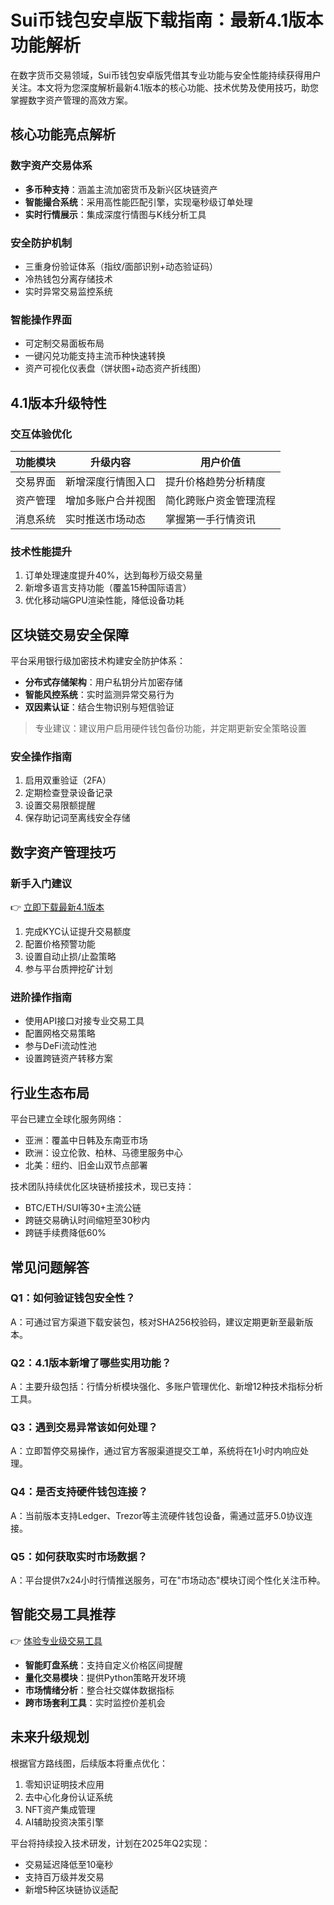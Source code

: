 # Sui币钱包安卓版下载指南：最新4.1版本功能解析

在数字货币交易领域，Sui币钱包安卓版凭借其专业功能与安全性能持续获得用户关注。本文将为您深度解析最新4.1版本的核心功能、技术优势及使用技巧，助您掌握数字资产管理的高效方案。

## 核心功能亮点解析

### 数字资产交易体系
- **多币种支持**：涵盖主流加密货币及新兴区块链资产
- **智能撮合系统**：采用高性能匹配引擎，实现毫秒级订单处理
- **实时行情展示**：集成深度行情图与K线分析工具

### 安全防护机制
- 三重身份验证体系（指纹/面部识别+动态验证码）
- 冷热钱包分离存储技术
- 实时异常交易监控系统

### 智能操作界面
- 可定制交易面板布局
- 一键闪兑功能支持主流币种快速转换
- 资产可视化仪表盘（饼状图+动态资产折线图）

## 4.1版本升级特性

### 交互体验优化
| 功能模块 | 升级内容 | 用户价值 |
|---------|----------|----------|
| 交易界面 | 新增深度行情图入口 | 提升价格趋势分析精度 |
| 资产管理 | 增加多账户合并视图 | 简化跨账户资金管理流程 |
| 消息系统 | 实时推送市场动态 | 掌握第一手行情资讯 |

### 技术性能提升
1. 订单处理速度提升40%，达到每秒万级交易量
2. 新增多语言支持功能（覆盖15种国际语言）
3. 优化移动端GPU渲染性能，降低设备功耗

## 区块链交易安全保障

平台采用银行级加密技术构建安全防护体系：
- **分布式存储架构**：用户私钥分片加密存储
- **智能风控系统**：实时监测异常交易行为
- **双因素认证**：结合生物识别与短信验证

> 专业建议：建议用户启用硬件钱包备份功能，并定期更新安全策略设置

### 安全操作指南
1. 启用双重验证（2FA）
2. 定期检查登录设备记录
3. 设置交易限额提醒
4. 保存助记词至离线安全存储

## 数字资产管理技巧

### 新手入门建议
👉 [立即下载最新4.1版本](https://bit.ly/okx_welcome)
1. 完成KYC认证提升交易额度
2. 配置价格预警功能
3. 设置自动止损/止盈策略
4. 参与平台质押挖矿计划

### 进阶操作指南
- 使用API接口对接专业交易工具
- 配置网格交易策略
- 参与DeFi流动性池
- 设置跨链资产转移方案

## 行业生态布局

平台已建立全球化服务网络：
- 亚洲：覆盖中日韩及东南亚市场
- 欧洲：设立伦敦、柏林、马德里服务中心
- 北美：纽约、旧金山双节点部署

技术团队持续优化区块链桥接技术，现已支持：
- BTC/ETH/SUI等30+主流公链
- 跨链交易确认时间缩短至30秒内
- 跨链手续费降低60%

## 常见问题解答

### Q1：如何验证钱包安全性？
A：可通过官方渠道下载安装包，核对SHA256校验码，建议定期更新至最新版本。

### Q2：4.1版本新增了哪些实用功能？
A：主要升级包括：行情分析模块强化、多账户管理优化、新增12种技术指标分析工具。

### Q3：遇到交易异常该如何处理？
A：立即暂停交易操作，通过官方客服渠道提交工单，系统将在1小时内响应处理。

### Q4：是否支持硬件钱包连接？
A：当前版本支持Ledger、Trezor等主流硬件钱包设备，需通过蓝牙5.0协议连接。

### Q5：如何获取实时市场数据？
A：平台提供7x24小时行情推送服务，可在"市场动态"模块订阅个性化关注币种。

## 智能交易工具推荐

👉 [体验专业级交易工具](https://bit.ly/okx_welcome)
- **智能盯盘系统**：支持自定义价格区间提醒
- **量化交易模块**：提供Python策略开发环境
- **市场情绪分析**：整合社交媒体数据指标
- **跨市场套利工具**：实时监控价差机会

## 未来升级规划

根据官方路线图，后续版本将重点优化：
1. 零知识证明技术应用
2. 去中心化身份认证系统
3. NFT资产集成管理
4. AI辅助投资决策引擎

平台将持续投入技术研发，计划在2025年Q2实现：
- 交易延迟降低至10毫秒
- 支持百万级并发交易
- 新增5种区块链协议适配
